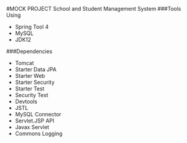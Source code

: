 #MOCK PROJECT
School and Student Management System
###Tools Using

- Spring Tool 4  
- MySQL  
- JDK12 

###Dependencies

- Tomcat
- Starter Data JPA
- Starter Web
- Starter Security
- Starter Test
- Security Test
- Devtools
- JSTL
- MySQL Connector
- Servlet.JSP API
- Javax Servlet
- Commons Logging
